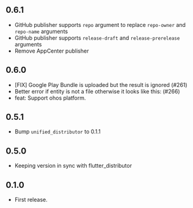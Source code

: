 ## 0.6.1

* GitHub publisher supports `repo` argument to replace `repo-owner` and `repo-name` arguments
* GitHub publisher supports `release-draft` and `release-prerelease` arguments
* Remove AppCenter publisher

## 0.6.0

* [FIX] Google Play Bundle is uploaded but the result is ignored (#261)
* Better error if entity is not a file otherwise it looks like this: (#266)
* feat: Support ohos platform.

## 0.5.1

* Bump `unified_distributor` to 0.1.1

## 0.5.0

* Keeping version in sync with flutter_distributor

## 0.1.0

* First release.
